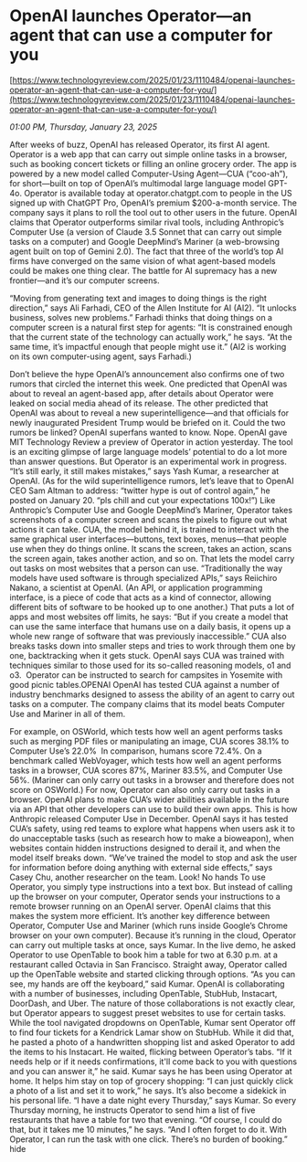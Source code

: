 # OpenAI launches Operator—an agent that can use a computer for you

[https://www.technologyreview.com/2025/01/23/1110484/openai-launches-operator-an-agent-that-can-use-a-computer-for-you/](https://www.technologyreview.com/2025/01/23/1110484/openai-launches-operator-an-agent-that-can-use-a-computer-for-you/)

*01:00 PM, Thursday, January 23, 2025*

After weeks of buzz, OpenAI has released Operator, its first AI agent. Operator is a web app that can carry out simple online tasks in a browser, such as booking concert tickets or filling an online grocery order. The app is powered by a new model called Computer-Using Agent—CUA (“coo-ah”), for short—built on top of OpenAI’s multimodal large language model GPT-4o. Operator is available today at operator.chatgpt.com to people in the US signed up with ChatGPT Pro, OpenAI’s premium $200-a-month service. The company says it plans to roll the tool out to other users in the future.  OpenAI claims that Operator outperforms similar rival tools, including Anthropic’s Computer Use (a version of Claude 3.5 Sonnet that can carry out simple tasks on a computer) and Google DeepMind’s Mariner (a web-browsing agent built on top of Gemini 2.0). The fact that three of the world’s top AI firms have converged on the same vision of what agent-based models could be makes one thing clear. The battle for AI supremacy has a new frontier—and it’s our computer screens.

“Moving from generating text and images to doing things is the right direction,” says Ali Farhadi, CEO of the Allen Institute for AI (AI2). “It unlocks business, solves new problems.” Farhadi thinks that doing things on a computer screen is a natural first step for agents: “It is constrained enough that the current state of the technology can actually work,” he says. “At the same time, it’s impactful enough that people might use it.” (AI2 is working on its own computer-using agent, says Farhadi.)

Don’t believe the hype OpenAI’s announcement also confirms one of two rumors that circled the internet this week. One predicted that OpenAI was about to reveal an agent-based app, after details about Operator were leaked on social media ahead of its release. The other predicted that OpenAI was about to reveal a new superintelligence—and that officials for newly inaugurated President Trump would be briefed on it. Could the two rumors be linked? OpenAI superfans wanted to know. Nope. OpenAI gave MIT Technology Review a preview of Operator in action yesterday. The tool is an exciting glimpse of large language models’ potential to do a lot more than answer questions. But Operator is an experimental work in progress. “It’s still early, it still makes mistakes,” says Yash Kumar, a researcher at OpenAI. (As for the wild superintelligence rumors, let’s leave that to OpenAI CEO Sam Altman to address: “twitter hype is out of control again,” he posted on January 20. “pls chill and cut your expectations 100x!”)  Like Anthropic’s Computer Use and Google DeepMind’s Mariner, Operator takes screenshots of a computer screen and scans the pixels to figure out what actions it can take. CUA, the model behind it, is trained to interact with the same graphical user interfaces—buttons, text boxes, menus—that people use when they do things online. It scans the screen, takes an action, scans the screen again, takes another action, and so on. That lets the model carry out tasks on most websites that a person can use. “Traditionally the way models have used software is through specialized APIs,” says Reiichiro Nakano, a scientist at OpenAI. (An API, or application programming interface, is a piece of code that acts as a kind of connector, allowing different bits of software to be hooked up to one another.) That puts a lot of apps and most websites off limits, he says: “But if you create a model that can use the same interface that humans use on a daily basis, it opens up a whole new range of software that was previously inaccessible.” CUA also breaks tasks down into smaller steps and tries to work through them one by one, backtracking when it gets stuck. OpenAI says CUA was trained with techniques similar to those used for its so-called reasoning models, o1 and o3.   Operator can be instructed to search for campsites in Yosemite with good picnic tables.OPENAI   OpenAI has tested CUA against a number of industry benchmarks designed to assess the ability of an agent to carry out tasks on a computer. The company claims that its model beats Computer Use and Mariner in all of them.

For example, on OSWorld, which tests how well an agent performs tasks such as merging PDF files or manipulating an image, CUA scores 38.1% to Computer Use’s 22.0%  In comparison, humans score 72.4%. On a benchmark called WebVoyager, which tests how well an agent performs tasks in a browser, CUA scores 87%, Mariner 83.5%, and Computer Use 56%. (Mariner can only carry out tasks in a browser and therefore does not score on OSWorld.) For now, Operator can also only carry out tasks in a browser. OpenAI plans to make CUA’s wider abilities available in the future via an API that other developers can use to build their own apps. This is how Anthropic released Computer Use in December. OpenAI says it has tested CUA’s safety, using red teams to explore what happens when users ask it to do unacceptable tasks (such as research how to make a bioweapon), when websites contain hidden instructions designed to derail it, and when the model itself breaks down. “We’ve trained the model to stop and ask the user for information before doing anything with external side effects,” says Casey Chu, another researcher on the team. Look! No hands To use Operator, you simply type instructions into a text box. But instead of calling up the browser on your computer, Operator sends your instructions to a remote browser running on an OpenAI server. OpenAI claims that this makes the system more efficient. It’s another key difference between Operator, Computer Use and Mariner (which runs inside Google’s Chrome browser on your own computer). Because it’s running in the cloud, Operator can carry out multiple tasks at once, says Kumar. In the live demo, he asked Operator to use OpenTable to book him a table for two at 6.30 p.m. at a restaurant called Octavia in San Francisco. Straight away, Operator called up the OpenTable website and started clicking through options. “As you can see, my hands are off the keyboard,” said Kumar. OpenAI is collaborating with a number of businesses, including OpenTable, StubHub, Instacart, DoorDash, and Uber. The nature of those collaborations is not exactly clear, but Operator appears to suggest preset websites to use for certain tasks. While the tool navigated dropdowns on OpenTable, Kumar sent Operator off to find four tickets for a Kendrick Lamar show on StubHub. While it did that, he pasted a photo of a handwritten shopping list and asked Operator to add the items to his Instacart. He waited, flicking between Operator’s tabs. “If it needs help or if it needs confirmations, it'll come back to you with questions and you can answer it,” he said. Kumar says he has been using Operator at home. It helps him stay on top of grocery shopping: “I can just quickly click a photo of a list and set it to work,” he says. It’s also become a sidekick in his personal life. “I have a date night every Thursday,” says Kumar. So every Thursday morning, he instructs Operator to send him a list of five restaurants that have a table for two that evening. “Of course, I could do that, but it takes me 10 minutes,” he says. “And I often forget to do it. With Operator, I can run the task with one click. There’s no burden of booking.” hide

